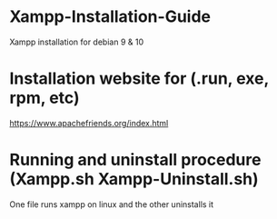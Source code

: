 # Xampp-Installation-Guide
Xampp installation for debian 9 &amp; 10
# Installation website for (.run, exe, rpm, etc)
https://www.apachefriends.org/index.html
# Running and uninstall procedure (Xampp.sh Xampp-Uninstall.sh)
One file runs xampp on linux and the other uninstalls it

